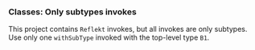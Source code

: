 ### Classes: Only subtypes invokes

This project contains `Reflekt` invokes, but all invokes are only subtypes. 
Use only one `withSubType` invoked with the top-level type `B1`.

